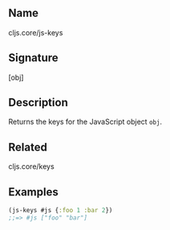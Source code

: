 ## Name
cljs.core/js-keys

## Signature
[obj]

## Description

Returns the keys for the JavaScript object `obj`.

## Related
cljs.core/keys

## Examples

```clj
(js-keys #js {:foo 1 :bar 2})
;;=> #js ["foo" "bar"]
```
